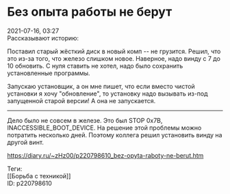 Без опыта работы не берут
==========================

   
 2021-07-16, 03:27   
  Рассказывают историю:   
   
 Поставил старый жёсткий диск в новый комп -- не грузится. Решил, что это из-за того, что железо слишком новое. Наверное, надо винду с 7 до 10 обновить. С нуля ставить не хотел, надо было сохранить установленные программы.   
   
 Запускаю установщик, а он мне пишет, что если вместо чистой установки я хочу "обновление", то установку надо вызывать из-под запущенной старой версии! А она не запускается.   
   
 ***   
   
 Дело было не совсем в железе. Это был STOP 0x7B, INACCESSIBLE\_BOOT\_DEVICE. На решение этой проблемы можно потратить несколько дней. Поэтому коллега решил установить винду на другой винт.   
    
 <https://diary.ru/~zHz00/p220798610_bez-opyta-raboty-ne-berut.htm>   
   
 Теги:   
 [[Борьба с техникой]]   
 ID: p220798610